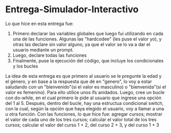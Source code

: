 # Entrega-Simulador-Interactivo
Lo que hice en esta entrega fue: 
1. Primero declarar las variables globales que luego fui utilizando en cada una de las funciones. Algunas las "hardcodee" (les puse el valor yo), y otras las declare sin valor alguno, ya que el valor se lo va a dar el usuario mediante un prompt.
2. Luego, declare todas las funciones
3. Finalmente, puse la ejecución del código, que incluye los condicionales y los bucles

La idea de esta entrega es que primero al usuario se le pregunte la edad y el género, y en base a la respuesta que dé en "genero", lo voy a estar saludando con un "bienvenido"(si el valor es masculino) o "bienvenida"(si el valor es femenino). Para ello utilice unos ifs anidados. 
Luego, cree un bucle con do-while, en el cual primero le pide al usuario que ingrese una opción del 1 al 5. Después, dentro del bucle, hay una estructua condicional switch, con la cual, según la opción que haya elegido el usuario, voy a llamar a una u otra función. Con las funciones, lo que hice fue: agregar cursos; mostrar el valor de cada uno de los tres cursos; calcular el valor total de los tres cursos; calcular el valor del curso 1 + 2, del curso 2 + 3, y del curso 1 + 3

